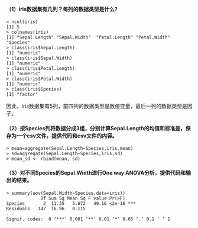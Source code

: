 #### （1）iris数据集有几列？每列的数据类型是什么?
```
> ncol(iris)
[1] 5
> colnames(iris)
[1] "Sepal.Length" "Sepal.Width"  "Petal.Length" "Petal.Width"  "Species"   
> class(iris$Sepal.Length)
[1] "numeric"
> class(iris$Sepal.Width)
[1] "numeric"
> class(iris$Petal.Length)
[1] "numeric"
> class(iris$Petal.Width)
[1] "numeric"
> class(iris$Species)
[1] "factor"
```
因此，iris数据集有5列，前四列的数据类型是数值变量，最后一列的数据类型是因子。
#### （2）按Species列将数据分成3组，分别计算Sepal.Length的均值和标准差，保存为一个csv文件，提供代码和csv文件的内容。
```
> mean=aggregate(Sepal.Length~Species,iris,mean)
> sd=aggregate(Sepal.Length~Species,iris,sd)
> mean_sd <- rbind(mean, sd)
```
#### （3）对不同Species的Sepal.Width进行One way ANOVA分析，提供代码和输出的结果。 
```
> summary(aov(Sepal.Width~Species,data=iris))
             Df Sum Sq Mean Sq F value Pr(>F)    
Species       2  11.35   5.672   49.16 <2e-16 ***
Residuals   147  16.96   0.115                   
---
Signif. codes:  0 ‘***’ 0.001 ‘**’ 0.01 ‘*’ 0.05 ‘.’ 0.1 ‘ ’ 1
```